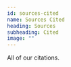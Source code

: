 ```yaml
---
id: sources-cited
name: Sources Cited
heading: Sources
subheading: Cited
image: ""
---
```


All of our citations.
